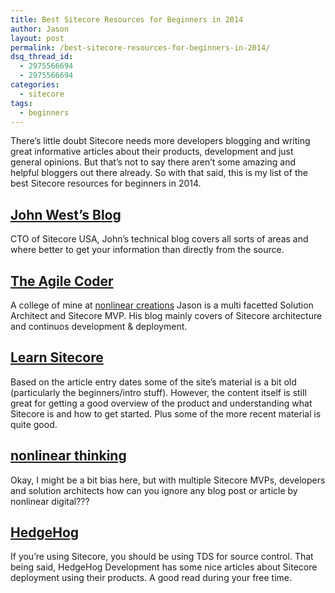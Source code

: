 ```yaml
---
title: Best Sitecore Resources for Beginners in 2014
author: Jason
layout: post
permalink: /best-sitecore-resources-for-beginners-in-2014/
dsq_thread_id:
  - 2975566694
  - 2975566694
categories:
  - sitecore
tags:
  - beginners
---
```

There&#8217;s little doubt Sitecore needs more developers blogging and writing great informative articles about their products, development and just general opinions. But that&#8217;s not to say there aren&#8217;t some amazing and helpful bloggers out there already. So with that said, this is my list of the best Sitecore resources for beginners in 2014.  
<!--more-->

## <a href="http://www.sitecore.net/Learn/Blogs/Technical-Blogs/John-West-Sitecore-Blog.aspx" title="John West" target="_blank">John West&#8217;s Blog</a>

CTO of Sitecore USA, John&#8217;s technical blog covers all sorts of areas and where better to get your information than directly from the source.

## <a href="http://theagilecoder.wordpress.com" title="Jason St.Cyr" target="_blank">The Agile Coder</a>

A college of mine at <a href="http://www.nonlinearcreations.com/" title="nonlinear creations" target="_blank">nonlinear creations</a> Jason is a multi facetted Solution Architect and Sitecore MVP. His blog mainly covers of Sitecore architecture and continuos development & deployment.

## <a href="http://learnsitecore.cmsuniverse.net/en/GlobalNavigation/Sitecore-beginners-guide.aspx" title="Learn Sitecore" target="_blank">Learn Sitecore</a>

Based on the article entry dates some of the site&#8217;s material is a bit old (particularly the beginners/intro stuff). However, the content itself is still great for getting a good overview of the product and understanding what Sitecore is and how to get started. Plus some of the more recent material is quite good.

## <a href="http://www.nonlinearcreations.com/Digital/how-we-think.aspx" title="nonlinear creations" target="_blank">nonlinear thinking</a>

Okay, I might be a bit bias here, but with multiple Sitecore MVPs, developers and solution architects how can you ignore any blog post or article by nonlinear digital???

## <a href="https://www.hhogdev.com/blog.aspx" title="HedgeHog" target="_blank">HedgeHog</a>

If you&#8217;re using Sitecore, you should be using TDS for source control. That being said, HedgeHog Development has some nice articles about Sitecore deployment using their products. A good read during your free time.